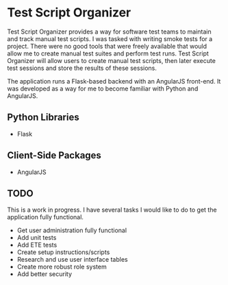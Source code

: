 Test Script Organizer
=====================

Test Script Organizer provides a way for software test teams to maintain and track manual test scripts. I was tasked with writing smoke tests for a project.  There were no good tools that were freely available that would allow me to create manual test suites and perform test runs.  Test Script Organizer will allow users to create manual test scripts, then later execute test sessions and store the results of these sessions.

The application runs a Flask-based backend with an AngularJS front-end.  It was developed as a way for me to become familiar with Python and AngularJS.

## Python Libraries
* Flask

## Client-Side Packages
* AngularJS

## TODO
This is a work in progress.  I have several tasks I would like to do to get the application fully functional.

* Get user administration fully functional
* Add unit tests
* Add ETE tests
* Create setup instructions/scripts
* Research and use user interface tables 
* Create more robust role system 
* Add better security
